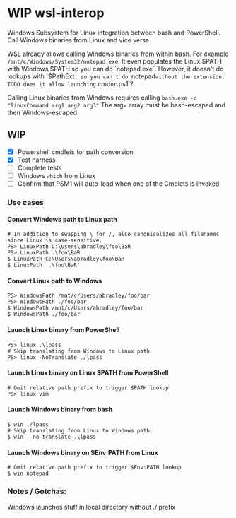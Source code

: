 # WIP wsl-interop
Windows Subsystem for Linux integration between bash and PowerShell.  Call Windows binaries from Linux and vice versa.

WSL already allows calling Windows binaries from within bash. For example `/mnt/c/Windows/System32/notepad.exe`.  It even populates the Linux $PATH with Windows $PATH so you can do `notepad.exe`.  However, it doesn't do lookups with `$PathExt`, so you can't do `notepad` without the extension.  TODO does it allow launching `.cmd` or `.ps1`?

Calling Linux binaries from Windows requires calling `bash.exe -c "linuxCommand arg1 arg2 arg3"`
The argv array must be bash-escaped and then Windows-escaped.

## WIP

* [x] Powershell cmdlets for path conversion
* [x] Test harness
* [ ] Complete tests
* [ ] Windows `which` from Linux
* [ ] Confirm that PSM1 will auto-load when one of the Cmdlets is invoked

### Use cases

#### Convert Windows path to Linux path

```
# In addition to swapping \ for /, also canonicalizes all filenames since Linux is case-sensitive.
PS> LinuxPath C:\Users\abradley\foo\BaR
PS> LinuxPath .\foo\BaR
$ LinuxPath C:\Users\abradley\foo\BaR
$ LinuxPath '.\foo\BaR'
```

#### Convert Linux path to Windows

```
PS> WindowsPath /mnt/c/Users/abradley/foo/bar
PS> WindowsPath ./foo/bar
$ WindowsPath /mnt/c/Users/abradley/foo/bar
$ WindowsPath ./foo/bar
```

#### Launch Linux binary from PowerShell

```
PS> linux .\lpass
# Skip translating from Windows to Linux path
PS> linux -NoTranslate ./lpass
```

#### Launch Linux binary on Linux $PATH from PowerShell

```
# Omit relative path prefix to trigger $PATH lookup
PS> linux vim
```

#### Launch Windows binary from bash

```
$ win ./lpass
# Skip translating from Linux to Windows path
$ win --no-translate .\lpass
```

#### Launch Windows binary on $Env:PATH from Linux

```
# Omit relative path prefix to trigger $Env:PATH lookup
$ win notepad
```

### Notes / Gotchas:

Windows launches stuff in local directory without ./ prefix
